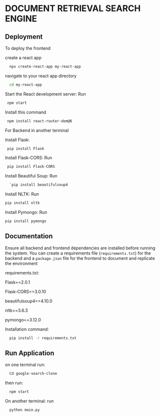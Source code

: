 
# DOCUMENT RETRIEVAL SEARCH ENGINE

## Deployment

To deploy the frontend

create a react app
```bash
  npx create-react-app my-react-app
```
navigate to your react app directory
```bash
  cd my-react-app
```
 Start the React development server: Run
 ```bash
  npm start
```
Install this command 
 ```bash
  npm install react-router-dom@6
```
For Backend in another terminal

Install Flask:
 ```bash
  pip install Flask
```
Install Flask-CORS: Run
 ```bash
  pip install Flask-CORS
```
Install Beautiful Soup: Run
```bash
  `pip install beautifulsoup4
```
 Install NLTK: Run
 ```bash
 pip install nltk
```
Install Pymongo: Run
```bash
pip install pymongo
```



## Documentation
Ensure all backend and frontend dependencies are installed before running the system. You can 
create a requirements file (`requirements.txt`) for the backend and a `package.json` file for the 
frontend to document and replicate the environment

requirements.txt:

Flask==2.0.1

Flask-CORS==3.0.10

beautifulsoup4==4.10.0

nltk==3.6.3

pymongo==3.12.0
 

Installation command:
```bash
  pip install -r requirements.txt
```




## Run Application
on one terminal run:
```bash
  Cd google-search-clone
```
then run:
```bash
  npm start
```
On another terminal: run
```bash
  python main.py
```